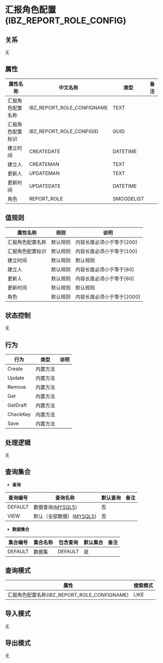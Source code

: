 # 汇报角色配置(IBZ_REPORT_ROLE_CONFIG)

  

## 关系
无

## 属性

| 属性名称        |    中文名称    | 类型     |  备注  |
| --------   |------------| -----   |  -------- | 
|汇报角色配置名称|IBZ_REPORT_ROLE_CONFIGNAME|TEXT|&nbsp;|
|汇报角色配置标识|IBZ_REPORT_ROLE_CONFIGID|GUID|&nbsp;|
|建立时间|CREATEDATE|DATETIME|&nbsp;|
|建立人|CREATEMAN|TEXT|&nbsp;|
|更新人|UPDATEMAN|TEXT|&nbsp;|
|更新时间|UPDATEDATE|DATETIME|&nbsp;|
|角色|REPORT_ROLE|SMCODELIST|&nbsp;|

## 值规则
| 属性名称    | 规则    |  说明  |
| --------   |------------| ----- | 
|汇报角色配置名称|默认规则|内容长度必须小于等于[200]|
|汇报角色配置标识|默认规则|内容长度必须小于等于[100]|
|建立时间|默认规则|默认规则|
|建立人|默认规则|内容长度必须小于等于[60]|
|更新人|默认规则|内容长度必须小于等于[60]|
|更新时间|默认规则|默认规则|
|角色|默认规则|内容长度必须小于等于[2000]|

## 状态控制

无


## 行为
| 行为    | 类型    |  说明  |
| --------   |------------| ----- | 
|Create|内置方法|&nbsp;|
|Update|内置方法|&nbsp;|
|Remove|内置方法|&nbsp;|
|Get|内置方法|&nbsp;|
|GetDraft|内置方法|&nbsp;|
|CheckKey|内置方法|&nbsp;|
|Save|内置方法|&nbsp;|

## 处理逻辑
无

## 查询集合

* **查询**

| 查询编号 | 查询名称       | 默认查询 |   备注|
| --------  | --------   | --------   | ----- |
|DEFAULT|数据查询([MYSQL5](../../appendix/query_MYSQL5.md#IbzReportRoleConfig_Default))|否|&nbsp;|
|VIEW|默认（全部数据）([MYSQL5](../../appendix/query_MYSQL5.md#IbzReportRoleConfig_View))|否|&nbsp;|

* **数据集合**

| 集合编号 | 集合名称   |  包含查询  | 默认集合 |   备注|
| --------  | --------   | -------- | --------   | ----- |
|DEFAULT|数据集|DEFAULT|是|&nbsp;|

## 查询模式
| 属性      |    搜索模式     |
| --------   |------------|
|汇报角色配置名称(IBZ_REPORT_ROLE_CONFIGNAME)|LIKE|

## 导入模式
无


## 导出模式
无
